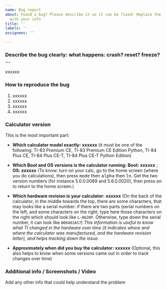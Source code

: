 ```yaml
---
name: Bug report
about: Found a bug? Please describe it so it can be fixed! Replace the xxxxxx
  with your info
title: ''
labels: ''
assignees: ''

---
```


### Describe the bug clearly: what happens: crash? reset? freeze? ...
xxxxxx

### How to reproduce the bug
1. xxxxxx
2. xxxxxx
3. xxxxxx
4. xxxxxx

### Calculator version
This is the most important part:
- **Which calculator model exactly:**
**xxxxxx**
(it must be one of the following: TI-83 Premium CE, TI-83 Premium CE Edition Python, TI-84 Plus CE, TI-84 Plus CE-T, TI-84 Plus CE-T Python Edition)

- **Which Boot and OS versions is the calculator running:**
**Boot: xxxxxx** ; **OS: xxxxxx**
(To know: turn on your calc, go to the home screen (where you do calculations), then press <kbd>mode</kbd> then <kbd>alpha</kbd> then <kbd>ln</kbd>. Get the two version numbers (for instance 5.0.0.0089 and 5.6.0.0020), then press <kbd>on</kbd> to return to the home screen.)

- **Which hardware revision is your calculator:**
**xxxxxx**
(On the back of the calculator, in the middle towards the top, there are some characters, that may looks like a serial number: if there are two parts (serial numbers on the left, and some characters on the right, type here those characters on the right which should look like `L-0620P`. Otherwise, type down the serial number, it can look like `B06402A57`)
_This information is useful to know what TI changed in the hardware over time (it indicates where and where the calculator was manufactured, and the hardware revision letter), and helps tracking down the issue._

- **Approximately when did you buy the calculator:**
**xxxxxx**
(Optional, this also helps to know when some versions came out in order to track changes over time)

### Additional info / Screenshots / Video
Add any other info that could help understand the problem
